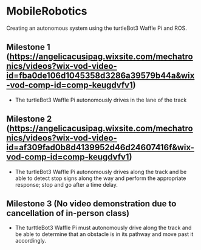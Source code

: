 # MobileRobotics
Creating an autonomous system using the turtleBot3 Waffle Pi and ROS.

## Milestone 1 (https://angelicacusipag.wixsite.com/mechatronics/videos?wix-vod-video-id=fba0de106d1045358d3286a39579b44a&wix-vod-comp-id=comp-keugdvfv1)

- The turtleBot3 Waffle Pi autonomously drives in the lane of the track

## Milestone 2 (https://angelicacusipag.wixsite.com/mechatronics/videos?wix-vod-video-id=af309fad0b8d4139952d46d24607416f&wix-vod-comp-id=comp-keugdvfv1)

- The turtleBot3 Waffle Pi autonomously drives along the track and be able to detect stop signs along the way and perform the appropriate response; stop and go after a time delay.

## Milestone 3 (No video demonstration due to cancellation of in-person class)

- The turttleBot3 Waffle Pi must autonomously drive along the track and be able to determine that an obstacle is in its pathway and move past it accordingly.
